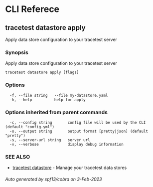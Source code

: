 # CLI Referece
## tracetest datastore apply

Apply data store configuration to your tracetest server

### Synopsis

Apply data store configuration to your tracetest server

```
tracetest datastore apply [flags]
```

### Options

```
  -f, --file string   --file my-datastore.yaml
  -h, --help          help for apply
```

### Options inherited from parent commands

```
  -c, --config string       config file will be used by the CLI (default "config.yml")
  -o, --output string       output format [pretty|json] (default "pretty")
  -s, --server-url string   server url
  -v, --verbose             display debug information
```

### SEE ALSO

* [tracetest datastore](tracetest_datastore.md)	 - Manage your tracetest data stores

###### Auto generated by spf13/cobra on 3-Feb-2023
